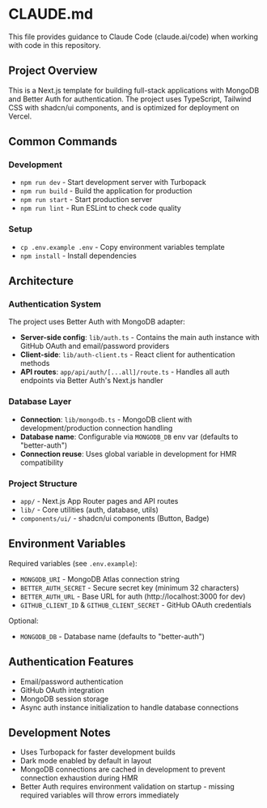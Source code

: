 # CLAUDE.md

This file provides guidance to Claude Code (claude.ai/code) when working with code in this repository.

## Project Overview

This is a Next.js template for building full-stack applications with MongoDB and Better Auth for authentication. The project uses TypeScript, Tailwind CSS with shadcn/ui components, and is optimized for deployment on Vercel.

## Common Commands

### Development
- `npm run dev` - Start development server with Turbopack
- `npm run build` - Build the application for production
- `npm run start` - Start production server
- `npm run lint` - Run ESLint to check code quality

### Setup
- `cp .env.example .env` - Copy environment variables template
- `npm install` - Install dependencies

## Architecture

### Authentication System
The project uses Better Auth with MongoDB adapter:
- **Server-side config**: `lib/auth.ts` - Contains the main auth instance with GitHub OAuth and email/password providers
- **Client-side**: `lib/auth-client.ts` - React client for authentication methods
- **API routes**: `app/api/auth/[...all]/route.ts` - Handles all auth endpoints via Better Auth's Next.js handler

### Database Layer
- **Connection**: `lib/mongodb.ts` - MongoDB client with development/production connection handling
- **Database name**: Configurable via `MONGODB_DB` env var (defaults to "better-auth")
- **Connection reuse**: Uses global variable in development for HMR compatibility

### Project Structure
- `app/` - Next.js App Router pages and API routes
- `lib/` - Core utilities (auth, database, utils)
- `components/ui/` - shadcn/ui components (Button, Badge)

## Environment Variables

Required variables (see `.env.example`):
- `MONGODB_URI` - MongoDB Atlas connection string
- `BETTER_AUTH_SECRET` - Secure secret key (minimum 32 characters)
- `BETTER_AUTH_URL` - Base URL for auth (http://localhost:3000 for dev)
- `GITHUB_CLIENT_ID` & `GITHUB_CLIENT_SECRET` - GitHub OAuth credentials

Optional:
- `MONGODB_DB` - Database name (defaults to "better-auth")

## Authentication Features

- Email/password authentication
- GitHub OAuth integration
- MongoDB session storage
- Async auth instance initialization to handle database connections

## Development Notes

- Uses Turbopack for faster development builds
- Dark mode enabled by default in layout
- MongoDB connections are cached in development to prevent connection exhaustion during HMR
- Better Auth requires environment validation on startup - missing required variables will throw errors immediately